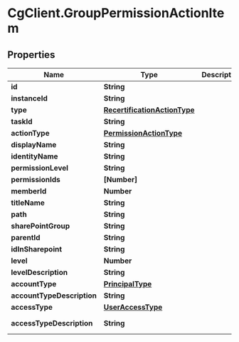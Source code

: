 # CgClient.GroupPermissionActionItem

## Properties

Name | Type | Description | Notes
------------ | ------------- | ------------- | -------------
**id** | **String** |  | [optional] 
**instanceId** | **String** |  | [optional] 
**type** | [**RecertificationActionType**](RecertificationActionType.md) |  | [optional] 
**taskId** | **String** |  | [optional] 
**actionType** | [**PermissionActionType**](PermissionActionType.md) |  | [optional] 
**displayName** | **String** |  | [optional] 
**identityName** | **String** |  | [optional] 
**permissionLevel** | **String** |  | [optional] 
**permissionIds** | **[Number]** |  | [optional] 
**memberId** | **Number** |  | [optional] 
**titleName** | **String** |  | [optional] 
**path** | **String** |  | [optional] 
**sharePointGroup** | **String** |  | [optional] 
**parentId** | **String** |  | [optional] 
**idInSharepoint** | **String** |  | [optional] 
**level** | **Number** |  | [optional] 
**levelDescription** | **String** |  | [optional] 
**accountType** | [**PrincipalType**](PrincipalType.md) |  | [optional] 
**accountTypeDescription** | **String** |  | [optional] 
**accessType** | [**UserAccessType**](UserAccessType.md) |  | [optional] 
**accessTypeDescription** | **String** |  | [optional] [readonly] 



